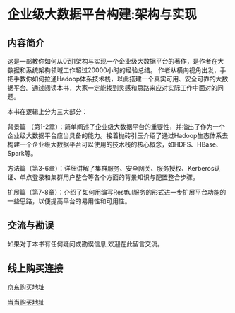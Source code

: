 企业级大数据平台构建:架构与实现
===

## 内容简介

这是一部教你如何从0到1架构与实现一个企业级大数据平台的著作，是作者在大数据和系统架构领域工作超过20000小时的经验总结。
作者从横向视角出发，手把手教你如何拉通Hadoop体系技术栈，以此搭建一个真实可用、安全可靠的大数据平台。通过阅读本书，大家一定能找到灵感和思路来应对实际工作中面对的问题。<p>
本书在逻辑上分为三大部分：<p>
背景篇 （第1-2章）：简单阐述了企业级大数据平台的重要性，并指出了作为一个企业级大数据平台应当具备的能力。接着抛砖引玉介绍了通过Hadoop生态体系去构建一个企业级大数据平台可以使用的技术栈的核心概念，如HDFS、HBase、Spark等。<p>
方法篇（第3-6章）：详细讲解了集群服务、安全网关、服务授权、Kerberos认证、单点登录和集群用户整合等各个方面的背景知识与配置整合步骤。<p>
扩展篇（第7-8章）：介绍了如何用编写Restful服务的形式进一步扩展平台功能的一些思路，以便提高平台的易用性和可用性。

## 交流与勘误

如果对于本书有任何疑问或勘误信息,欢迎在此留言交流。

## 线上购买连接

[京东购买地址](https://item.jd.com/12341956.html "京东购买地址")<p>

[当当购买地址](http://product.dangdang.com/25267635.html "当当购买地址")


